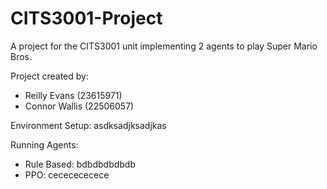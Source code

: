 # CITS3001-Project
A project for the CITS3001 unit implementing 2 agents to play Super Mario Bros.

Project created by:
* Reilly Evans (23615971)
* Connor Wallis (22506057)

Environment Setup:
asdksadjksadjkas

Running Agents:
* Rule Based: bdbdbdbdbdb
* PPO: cececececece

